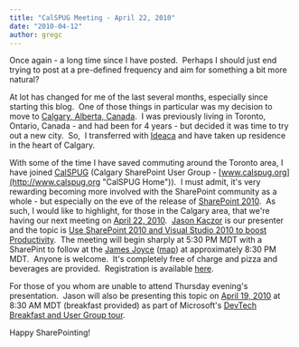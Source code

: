```yaml
---
title: "CalSPUG Meeting - April 22, 2010"
date: "2010-04-12"
author: gregc
---
```


Once again - a long time since I have posted.  Perhaps I should just end trying to post at a pre-defined frequency and aim for something a bit more natural?

At lot has changed for me of the last several months, especially since starting this blog.  One of those things in particular was my decision to move to [Calgary, Alberta, Canada](http://maps.google.ca/maps?q=calgary,+ab,+ca&ie=UTF8&hq=&hnear=Calgary,+Division+No.+6,+Alberta&gl=ca&ei=4srCS-XTK4vgngeayr2rCg&ved=0CAgQ8gEwAA&z=10 "Calgary, AB, Canada").  I was previously living in Toronto, Ontario, Canada - and had been for 4 years - but decided it was time to try out a new city.  So,  I transferred with [Ideaca](http://www.ideaca.com "Ideaca Knowledge Services Ltd.") and have taken up residence in the heart of Calgary.

With some of the time I have saved commuting around the Toronto area, I have joined [CalSPUG](http://www.calspug.org "CalSPUG - Home") (Calgary SharePoint User Group - [www.calspug.org](http://www.calspug.org "CalSPUG Home")).  I must admit, it's very rewarding becoming more involved with the SharePoint community as a whole - but especially on the eve of the release of [SharePoint 2010](http://http://sharepoint2010.microsoft.com/ "Microsoft SharePoint 2010").  As such, I would like to highlight, for those in the Calgary area, that we're having our next meeting on [April 22, 2010](http://www.calspug.com/Lists/Events%20Calendar/DispForm.aspx?ID=5 "CalSPUG - April 22, 2010 - Meeting").  [Jason Kaczor](http://jasonkaczor.spaces.live.com/ "Jason Kaczor's Space") is our presenter and the topic is [Use SharePoint 2010 and Visual Studio 2010 to boost Productivity](http://www.calspug.com/Lists/Events%20Calendar/DispForm.aspx?ID=5 "CalSPUG - Use SharePoint 2010 and Visual Studio 2010 to boost Productivity").  The meeting will begin sharply at 5:30 PM MDT with a SharePint to follow at the [James Joyce](http://www.jamesjoycepub.com/ "James Joyce Irish Pub") ([map](http://maps.google.ca/maps?hl=en&ie=UTF8&q=james+joyce+calgary&fb=1&gl=ca&hq=james+joyce&hnear=calgary&cid=0,0,817631841490709561&ei=2MzCS-LxD4O0lQeKrYHdBA&ved=0CAoQnwIwAA&z=16&iwloc=A "James Joyce Irish Pub - Location")) at approximately 8:30 PM MDT.  Anyone is welcome.  It's completely free of charge and pizza and beverages are provided.  Registration is available [here](http://www.calspug.com/Lists/Registration/NewForm.aspx?RootFolder=%2FLists%2FRegistration&Source=http%3A%2F%2Fwww%2Ecalspug%2Ecom%2F&EventId=5 "CalSPUG - April 22, 2010 - Registration").

For those of you whom are unable to attend Thursday evening's presentation.  Jason will also be presenting this topic on [April 19, 2010](http://www.devteach.com/wconnect/wc.dll?FournierTransformation~1,26,1,19 "MS DevTech Registration") at 8:30 AM MDT (breakfast provided) as part of Microsoft's [DevTech Breakfast and User Group tour](http://www.devteach.com/Community/Index.aspx "MS DevTech Breakfast and User Group Tour").

Happy SharePointing!
